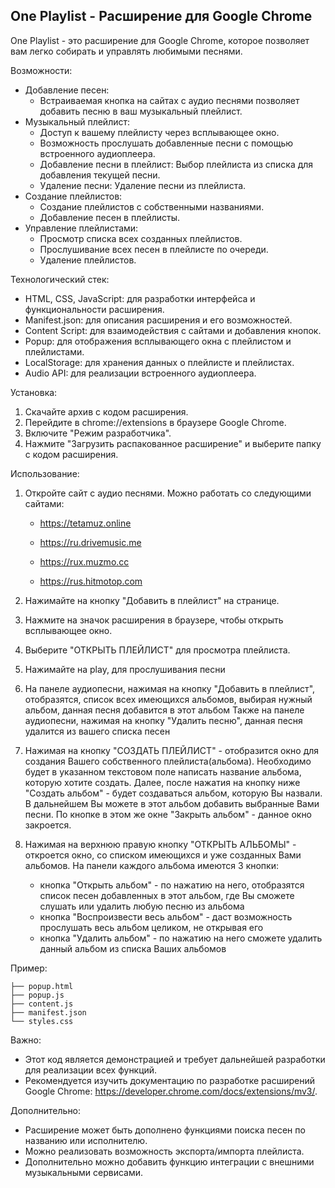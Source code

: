 ## One Playlist - Расширение для Google Chrome

One Playlist  - это расширение для Google Chrome, которое позволяет вам легко собирать и управлять любимыми песнями. 

Возможности:

- Добавление песен: 
  * Встраиваемая кнопка на сайтах с аудио песнями позволяет добавить песню в ваш музыкальный плейлист.
- Музыкальный плейлист:
  * Доступ к вашему плейлисту через всплывающее окно.
  * Возможность прослушать добавленные песни с помощью встроенного аудиоплеера.
  * Добавление песни в плейлист: Выбор плейлиста из списка для добавления текущей песни.
  * Удаление песни: Удаление песни из плейлиста. 
- Создание плейлистов:
  * Создание плейлистов с собственными названиями.
  * Добавление песен в плейлисты.
- Управление плейлистами:
  * Просмотр списка всех созданных плейлистов.
  * Прослушивание всех песен в плейлисте по очереди.
  * Удаление плейлистов.

Технологический стек:

 * HTML, CSS, JavaScript: для разработки интерфейса и функциональности расширения.
 * Manifest.json: для описания расширения и его возможностей.
 * Content Script: для взаимодействия с сайтами и добавления кнопок.
 * Popup: для отображения всплывающего окна с плейлистом и плейлистами.
 * LocalStorage: для хранения данных о плейлисте и плейлистах.
 * Audio API: для реализации встроенного аудиоплеера.

Установка:

1. Скачайте архив с кодом расширения.
2. Перейдите в chrome://extensions в браузере Google Chrome.
3. Включите "Режим разработчика".
4. Нажмите "Загрузить распакованное расширение" и выберите папку с кодом расширения.

Использование:

1. Откройте сайт с аудио песнями. 
    Можно работать со следующими сайтами:
     - https://tetamuz.online

     - https://ru.drivemusic.me

     - https://rux.muzmo.cc

     - https://rus.hitmotop.com

2. Нажимайте на кнопку "Добавить в плейлист" на странице.
3. Нажмите на значок расширения в браузере, чтобы открыть всплывающее окно.
4. Выберите "ОТКРЫТЬ ПЛЕЙЛИСТ" для просмотра плейлиста.
5. Нажимайте на play, для прослушивания песни
6. На панеле аудиопесни, нажимая на кнопку "Добавить в плейлист", отобразятся, список всех имеющихся альбомов,
   выбирая нужный альбом, данная песня добавится в этот альбом
   Также на панеле аудиопесни, нажимая на кнопку "Удалить песню", данная песня удалится из вашего списка песен
7. Нажимая на кнопку "СОЗДАТЬ ПЛЕЙЛИСТ" - отобразится окно для создания Вашего собственного плейлиста(альбома).
   Необходимо будет в указанном текстовом поле написать название альбома, которую хотите создать. Далее, после нажатия на кнопку ниже
   "Создать альбом" - будет создаваться альбом, которую Вы назвали. В дальнейшем Вы можете в этот альбом добавить выбранные Вами песни.
   По кнопке в этом же окне "Закрыть альбом" - данное окно закроется.
8. Нажимая на верхнюю правую кнопку "ОТКРЫТЬ АЛЬБОМЫ" - откроется окно, со списком имеющихся и уже созданных Вами альбомов.
    На панели каждого альбома имеются 3 кнопки:
    - кнопка "Открыть альбом" - по нажатию на него, отобразятся список песен добавленных в этот альбом, где Вы сможете слушать или удалить любую 
    песню из альбома
    - кнопка "Воспроизвести весь альбом" - даст возможность прослушать весь альбом целиком, не открывая его
    - кнопка "Удалить альбом" - по нажатию на него сможете удалить данный альбом из списка Ваших альбомов

Пример:

```
├── popup.html
├── popup.js
├── content.js
├── manifest.json
└── styles.css
```

Важно:

 * Этот код является демонстрацией и требует дальнейшей разработки для реализации всех функций.
 * Рекомендуется изучить документацию по разработке расширений Google Chrome: https://developer.chrome.com/docs/extensions/mv3/.

Дополнительно:

 * Расширение может быть дополнено функциями поиска песен по названию или исполнителю.
 * Можно реализовать возможность экспорта/импорта плейлиста.
 * Дополнительно можно добавить функцию интеграции с внешними музыкальными сервисами.